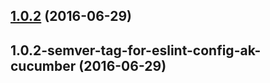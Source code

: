 <a name="1.0.2"></a>
## [1.0.2](https://aui-team-bot/https://bitbucket.org/atlassian/atlaskit-spike/compare/1.0.2-semver-tag-for-eslint-config-ak-cucumber...v1.0.2) (2016-06-29)



<a name="1.0.2-semver-tag-for-eslint-config-ak-cucumber"></a>
## 1.0.2-semver-tag-for-eslint-config-ak-cucumber (2016-06-29)



